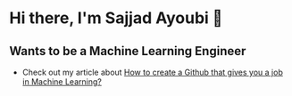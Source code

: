 # Hi there, I'm Sajjad Ayoubi 👋

## Wants to be a Machine Learning Engineer
- Check out my article about [How to create a Github that gives you a job in Machine Learning?](https://medium.com/@sadeveloper360/a-github-that-gives-you-a-job-in-machine-learning-7654e3d26231) 
